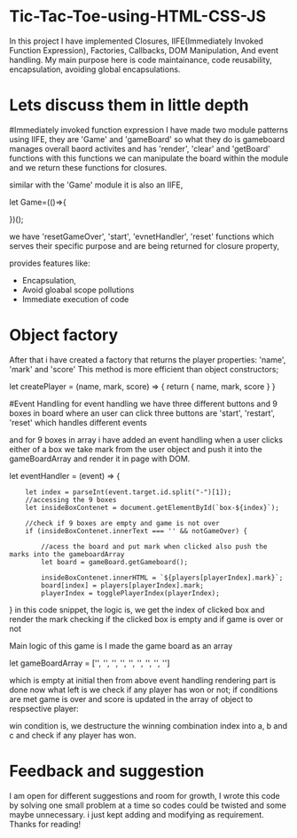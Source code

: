 # Tic-Tac-Toe-using-HTML-CSS-JS
In this project I have implemented Closures, IIFE(Immediately Invoked Function Expression), Factories, Callbacks, DOM Manipulation, And event handling.
My main purpose here is code maintainance, code reusability, encapsulation, avoiding global encapsulations.

# Lets discuss them in little depth

#Immediately invoked function expression 
I have made two module patterns using IIFE, they are 'Game' and 'gameBoard' so what they do is gameboard manages 
overall baord activites and has 'render', 'clear' and 'getBoard' functions
with this functions we can manipulate the board within the module and we return these functions for closures.

similar with the 'Game' module it is also an IIFE, 

let Game=(()=>{

})();

we have 'resetGameOver', 'start', 'evnetHandler', 'reset' functions which serves their specific purpose and are being returned 
for closure property,

provides features like:

- Encapsulation,
- Avoid gloabal scope pollutions
- Immediate execution of code

# Object factory
After that i have created a factory that returns the player properties: 'name', 'mark' and 'score' 
This method is more efficient than object constructors;

let createPlayer = (name, mark, score) => {
    return {
        name,
        mark,
        score
    }
}

#Event Handling
for event handling we have three different buttons and 9 boxes in board where an user can click
three buttons are 'start', 'restart', 'reset' which handles different events

and for 9 boxes in array i have added an event handling when a user clicks either of a box
we take mark from the user object and push it into the gameBoardArray and render it in page with DOM.

let eventHandler = (event) => {


        let index = parseInt(event.target.id.split("-")[1]);
        //accessing the 9 boxes 
        let insideBoxContenet = document.getElementById(`box-${index}`);

        //check if 9 boxes are empty and game is not over
        if (insideBoxContenet.innerText === '' && notGameOver) {

            //acess the board and put mark when clicked also push the marks into the gameboardArray
            let board = gameBoard.getGameboard();

            insideBoxContenet.innerHTML = `${players[playerIndex].mark}`;
            board[index] = players[playerIndex].mark;
            playerIndex = togglePlayerIndex(playerIndex);
}
in this code snippet, the logic is, we get the index of clicked box and render the mark checking if the clicked box is empty and if game is over or not


Main logic of this game is I made the game board as an array

 let gameBoardArray = ['', '', '', '', '', '', '', '', '']

which is empty at initial 
then from above event handling rendering part is done 
now what left is we check if any player has won or not;
if conditions are met game is over and score is updated in the array of object to respsective player:

win condition is, we destructure the winning combination index into a, b and c and check if any player has won.


# Feedback and suggestion
I am open for different suggestions and room for growth, I wrote this code by solving one small problem at a time so codes could be twisted and some maybe
unnecessary. i just kept adding and modifying as requirement.
Thanks for reading!

